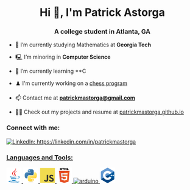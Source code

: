 <h1 align="center">Hi 👋, I'm Patrick Astorga</h1>
<h3 align="center">A college student in Atlanta, GA</h3>

- 🔭 I’m currently studying Mathematics at **Georgia Tech**

- 🖳 I’m minoring in **Computer Science**

- 🌱 I’m currently learning **C

- ♟️ I'm currently working on a <a href="https://github.com/patrickmastorga/Chess">chess program</a>

- 📫 Contact me at **patrickmastorga@gmail.com**

- 👨‍💻 Check out my projects and resume at <a href="https://patrickmastorga.github.io" target="_blank" rel="noopener noreferrer">patrickmastorga.github.io</a>


<h3 align="left">Connect with me:</h3>
<p align="left">
<a href="https://linkedin.com/in/patrickmastorga" target="blank"><img align="center" src="https://raw.githubusercontent.com/rahuldkjain/github-profile-readme-generator/master/src/images/icons/Social/linked-in-alt.svg" alt="LinkedIn: https://linkedin.com/in/patrickmastorga" height="30" width="40" />
</p>

<h3 align="left">Languages and Tools:</h3>
<p align="left"> 
<a href="https://www.java.com" target="_blank" rel="noreferrer"> <img src="https://raw.githubusercontent.com/devicons/devicon/master/icons/java/java-original.svg" alt="java" width="40" height="40"/> </a> 
<a href="https://www.python.org" target="_blank" rel="noreferrer"> <img src="https://raw.githubusercontent.com/devicons/devicon/master/icons/python/python-original.svg" alt="python" width="40" height="40"/> </a>
<a href="https://developer.mozilla.org/en-US/docs/Web/JavaScript" target="_blank" rel="noreferrer"> <img src="https://raw.githubusercontent.com/devicons/devicon/master/icons/javascript/javascript-original.svg" alt="javascript" width="40" height="40"/> </a>
<a href="https://www.w3.org/html/" target="_blank" rel="noreferrer"> <img src="https://raw.githubusercontent.com/devicons/devicon/master/icons/html5/html5-original-wordmark.svg" alt="html5" width="40" height="40"/> </a>
<a href="https://www.arduino.cc/" target="_blank" rel="noreferrer"> <img src="https://cdn.worldvectorlogo.com/logos/arduino-1.svg" alt="arduino" width="40" height="40"/> </a> 
<a href="https://www.w3schools.com/cpp/" target="_blank" rel="noreferrer"> <img src="https://raw.githubusercontent.com/devicons/devicon/master/icons/cplusplus/cplusplus-original.svg" alt="cplusplus" width="40" height="40"/> </a> 
